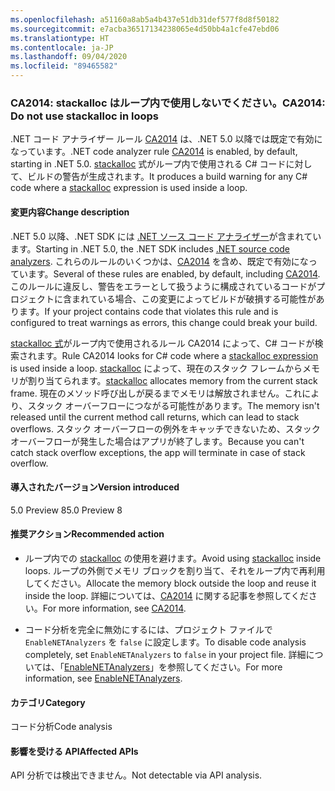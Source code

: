 ```yaml
---
ms.openlocfilehash: a51160a8ab5a4b437e51db31def577f8d8f50182
ms.sourcegitcommit: e7acba36517134238065e4d50bb4a1cfe47ebd06
ms.translationtype: HT
ms.contentlocale: ja-JP
ms.lasthandoff: 09/04/2020
ms.locfileid: "89465582"
---
```

### <a name="ca2014-do-not-use-stackalloc-in-loops"></a><span data-ttu-id="04f63-101">CA2014: stackalloc はループ内で使用しないでください。</span><span class="sxs-lookup"><span data-stu-id="04f63-101">CA2014: Do not use stackalloc in loops</span></span>

<span data-ttu-id="04f63-102">.NET コード アナライザー ルール [CA2014](/visualstudio/code-quality/ca2014) は、.NET 5.0 以降では既定で有効になっています。</span><span class="sxs-lookup"><span data-stu-id="04f63-102">.NET code analyzer rule [CA2014](/visualstudio/code-quality/ca2014) is enabled, by default, starting in .NET 5.0.</span></span> <span data-ttu-id="04f63-103">[stackalloc](../../../../docs/csharp/language-reference/operators/stackalloc.md) 式がループ内で使用される C# コードに対して、ビルドの警告が生成されます。</span><span class="sxs-lookup"><span data-stu-id="04f63-103">It produces a build warning for any C# code where a [stackalloc](../../../../docs/csharp/language-reference/operators/stackalloc.md) expression is used inside a loop.</span></span>

#### <a name="change-description"></a><span data-ttu-id="04f63-104">変更内容</span><span class="sxs-lookup"><span data-stu-id="04f63-104">Change description</span></span>

<span data-ttu-id="04f63-105">.NET 5.0 以降、.NET SDK には [.NET ソース コード アナライザー](../../../../docs/fundamentals/productivity/code-analysis.md)が含まれています。</span><span class="sxs-lookup"><span data-stu-id="04f63-105">Starting in .NET 5.0, the .NET SDK includes [.NET source code analyzers](../../../../docs/fundamentals/productivity/code-analysis.md).</span></span> <span data-ttu-id="04f63-106">これらのルールのいくつかは、[CA2014](/visualstudio/code-quality/ca2014) を含め、既定で有効になっています。</span><span class="sxs-lookup"><span data-stu-id="04f63-106">Several of these rules are enabled, by default, including [CA2014](/visualstudio/code-quality/ca2014).</span></span> <span data-ttu-id="04f63-107">このルールに違反し、警告をエラーとして扱うように構成されているコードがプロジェクトに含まれている場合、この変更によってビルドが破損する可能性があります。</span><span class="sxs-lookup"><span data-stu-id="04f63-107">If your project contains code that violates this rule and is configured to treat warnings as errors, this change could break your build.</span></span>

<span data-ttu-id="04f63-108">[stackalloc 式](../../../../docs/csharp/language-reference/operators/stackalloc.md)がループ内で使用されるルール CA2014 によって、C# コードが検索されます。</span><span class="sxs-lookup"><span data-stu-id="04f63-108">Rule CA2014 looks for C# code where a [stackalloc expression](../../../../docs/csharp/language-reference/operators/stackalloc.md) is used inside a loop.</span></span> <span data-ttu-id="04f63-109">[stackalloc](../../../../docs/csharp/language-reference/operators/stackalloc.md) によって、現在のスタック フレームからメモリが割り当てられます。</span><span class="sxs-lookup"><span data-stu-id="04f63-109">[stackalloc](../../../../docs/csharp/language-reference/operators/stackalloc.md) allocates memory from the current stack frame.</span></span> <span data-ttu-id="04f63-110">現在のメソッド呼び出しが戻るまでメモリは解放されません。これにより、スタック オーバーフローにつながる可能性があります。</span><span class="sxs-lookup"><span data-stu-id="04f63-110">The memory isn't released until the current method call returns, which can lead to stack overflows.</span></span> <span data-ttu-id="04f63-111">スタック オーバーフローの例外をキャッチできないため、スタック オーバーフローが発生した場合はアプリが終了します。</span><span class="sxs-lookup"><span data-stu-id="04f63-111">Because you can't catch stack overflow exceptions, the app will terminate in case of stack overflow.</span></span>

#### <a name="version-introduced"></a><span data-ttu-id="04f63-112">導入されたバージョン</span><span class="sxs-lookup"><span data-stu-id="04f63-112">Version introduced</span></span>

<span data-ttu-id="04f63-113">5.0 Preview 8</span><span class="sxs-lookup"><span data-stu-id="04f63-113">5.0 Preview 8</span></span>

#### <a name="recommended-action"></a><span data-ttu-id="04f63-114">推奨アクション</span><span class="sxs-lookup"><span data-stu-id="04f63-114">Recommended action</span></span>

- <span data-ttu-id="04f63-115">ループ内での [stackalloc](../../../../docs/csharp/language-reference/operators/stackalloc.md) の使用を避けます。</span><span class="sxs-lookup"><span data-stu-id="04f63-115">Avoid using [stackalloc](../../../../docs/csharp/language-reference/operators/stackalloc.md) inside loops.</span></span> <span data-ttu-id="04f63-116">ループの外側でメモリ ブロックを割り当て、それをループ内で再利用してください。</span><span class="sxs-lookup"><span data-stu-id="04f63-116">Allocate the memory block outside the loop and reuse it inside the loop.</span></span> <span data-ttu-id="04f63-117">詳細については、[CA2014](/visualstudio/code-quality/ca2014) に関する記事を参照してください。</span><span class="sxs-lookup"><span data-stu-id="04f63-117">For more information, see [CA2014](/visualstudio/code-quality/ca2014).</span></span>

- <span data-ttu-id="04f63-118">コード分析を完全に無効にするには、プロジェクト ファイルで `EnableNETAnalyzers` を `false` に設定します。</span><span class="sxs-lookup"><span data-stu-id="04f63-118">To disable code analysis completely, set `EnableNETAnalyzers` to `false` in your project file.</span></span> <span data-ttu-id="04f63-119">詳細については、「[EnableNETAnalyzers](../../../../docs/core/project-sdk/msbuild-props.md#enablenetanalyzers)」を参照してください。</span><span class="sxs-lookup"><span data-stu-id="04f63-119">For more information, see [EnableNETAnalyzers](../../../../docs/core/project-sdk/msbuild-props.md#enablenetanalyzers).</span></span>

#### <a name="category"></a><span data-ttu-id="04f63-120">カテゴリ</span><span class="sxs-lookup"><span data-stu-id="04f63-120">Category</span></span>

<span data-ttu-id="04f63-121">コード分析</span><span class="sxs-lookup"><span data-stu-id="04f63-121">Code analysis</span></span>

#### <a name="affected-apis"></a><span data-ttu-id="04f63-122">影響を受ける API</span><span class="sxs-lookup"><span data-stu-id="04f63-122">Affected APIs</span></span>

<span data-ttu-id="04f63-123">API 分析では検出できません。</span><span class="sxs-lookup"><span data-stu-id="04f63-123">Not detectable via API analysis.</span></span>

<!--

#### Affected APIs

Not detectable via API analysis.

-->
